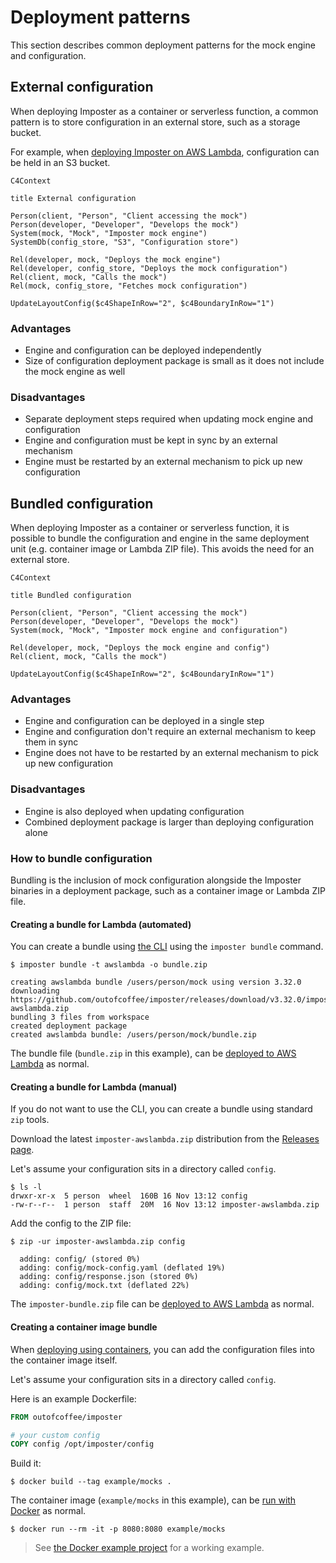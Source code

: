 # Deployment patterns

This section describes common deployment patterns for the mock engine and configuration.

## External configuration

When deploying Imposter as a container or serverless function, a common pattern is to store configuration in an external store, such as a storage bucket.

For example, when [deploying Imposter on AWS Lambda](./run_imposter_aws_lambda.md), configuration can be held in an S3 bucket.

```mermaid
C4Context

title External configuration

Person(client, "Person", "Client accessing the mock")
Person(developer, "Developer", "Develops the mock")
System(mock, "Mock", "Imposter mock engine")
SystemDb(config_store, "S3", "Configuration store")

Rel(developer, mock, "Deploys the mock engine")
Rel(developer, config_store, "Deploys the mock configuration")
Rel(client, mock, "Calls the mock")
Rel(mock, config_store, "Fetches mock configuration")

UpdateLayoutConfig($c4ShapeInRow="2", $c4BoundaryInRow="1")
```

### Advantages

- Engine and configuration can be deployed independently
- Size of configuration deployment package is small as it does not include the mock engine as well

### Disadvantages

- Separate deployment steps required when updating mock engine and configuration
- Engine and configuration must be kept in sync by an external mechanism
- Engine must be restarted by an external mechanism to pick up new configuration

## Bundled configuration

When deploying Imposter as a container or serverless function, it is possible to bundle the configuration and engine in the same deployment unit (e.g. container image or Lambda ZIP file). This avoids the need for an external store.

```mermaid
C4Context

title Bundled configuration

Person(client, "Person", "Client accessing the mock")
Person(developer, "Developer", "Develops the mock")
System(mock, "Mock", "Imposter mock engine and configuration")

Rel(developer, mock, "Deploys the mock engine and config")
Rel(client, mock, "Calls the mock")

UpdateLayoutConfig($c4ShapeInRow="2", $c4BoundaryInRow="1")
```

### Advantages

- Engine and configuration can be deployed in a single step
- Engine and configuration don't require an external mechanism to keep them in sync
- Engine does not have to be restarted by an external mechanism to pick up new configuration

### Disadvantages

- Engine is also deployed when updating configuration
- Combined deployment package is larger than deploying configuration alone

### How to bundle configuration

Bundling is the inclusion of mock configuration alongside the Imposter binaries in a deployment package, such as a container image or Lambda ZIP file.

#### Creating a bundle for Lambda (automated)

You can create a bundle using [the CLI](./run_imposter_cli.md) using the `imposter bundle` command.

```shell
$ imposter bundle -t awslambda -o bundle.zip

creating awslambda bundle /users/person/mock using version 3.32.0
downloading https://github.com/outofcoffee/imposter/releases/download/v3.32.0/imposter-awslambda.zip
bundling 3 files from workspace
created deployment package
created awslambda bundle: /users/person/mock/bundle.zip
```

The bundle file (`bundle.zip` in this example), can be [deployed to AWS Lambda](./run_imposter_aws_lambda.md) as normal. 

#### Creating a bundle for Lambda (manual)

If you do not want to use the CLI, you can create a bundle using standard `zip` tools.

Download the latest `imposter-awslambda.zip` distribution from the [Releases page](https://github.com/outofcoffee/imposter/releases).

Let's assume your configuration sits in a directory called `config`.

```shell
$ ls -l
drwxr-xr-x  5 person  wheel  160B 16 Nov 13:12 config
-rw-r--r--  1 person  staff  20M  16 Nov 13:12 imposter-awslambda.zip
```

Add the config to the ZIP file:

```shell
$ zip -ur imposter-awslambda.zip config

  adding: config/ (stored 0%)
  adding: config/mock-config.yaml (deflated 19%)
  adding: config/response.json (stored 0%)
  adding: config/mock.txt (deflated 22%)
```

The `imposter-bundle.zip` file can be [deployed to AWS Lambda](./run_imposter_aws_lambda.md) as normal.

#### Creating a container image bundle

When [deploying using containers](./run_imposter_docker.md), you can add the configuration files into the container image itself.

Let's assume your configuration sits in a directory called `config`.

Here is an example Dockerfile:

```dockerfile
FROM outofcoffee/imposter

# your custom config
COPY config /opt/imposter/config
```

Build it:

```shell
$ docker build --tag example/mocks .
```

The container image (`example/mocks` in this example), can be [run with Docker](./run_imposter_docker.md) as normal.

```shell
$ docker run --rm -it -p 8080:8080 example/mocks
```

> See [the Docker example project](https://github.com/outofcoffee/imposter/tree/main/examples/docker) for a working example.
